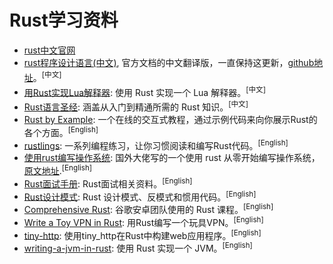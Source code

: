# Rust学习资料

- [rust中文官网](https://www.rust-lang.org/zh-CN/)
- [rust程序设计语言(中文)](https://kaisery.github.io/trpl-zh-cn/), 官方文档的中文翻译版，一直保持这更新，[github地址](https://github.com/KaiserY/trpl-zh-cn)。<sup>[中文]</sup>
- [用Rust实现Lua解释器](https://github.com/WuBingzheng/build-lua-in-rust): 使用 Rust 实现一个 Lua 解释器。<sup>[中文]</sup>
- [Rust语言圣经](https://github.com/sunface/rust-course): 涵盖从入门到精通所需的 Rust 知识。<sup>[中文]</sup>
- [Rust by Example](https://doc.rust-lang.org/rust-by-example/): 一个在线的交互式教程，通过示例代码来向你展示Rust的各个方面。<sup>[English]</sup>
- [rustlings](https://github.com/rust-lang/rustlings): 一系列编程练习，让你习惯阅读和编写Rust代码。<sup>[English]</sup>
- [使用rust编写操作系统](https://github.com/rustcc/writing-an-os-in-rust): 国外大佬写的一个使用 rust 从零开始编写操作系统，[原文地址](https://os.phil-opp.com/).<sup>[English]</sup>
- [Rust面试手册](https://github.com/imhq/rust-interview-handbook): Rust面试相关资料。<sup>[English]</sup>
- [Rust设计模式](https://github.com/rust-unofficial/patterns): Rust 设计模式、反模式和惯用代码。<sup>[English]</sup>
- [Comprehensive Rust](https://github.com/google/comprehensive-rust): 谷歌安卓团队使用的 Rust 课程。<sup>[English]</sup>
- [Write a Toy VPN in Rust](https://write.yiransheng.com/vpn): 用Rust编写一个玩具VPN。<sup>[English]</sup>
- [tiny-http](https://rust.code-maven.com/tiny-http): 使用tiny_http在Rust中构建web应用程序。<sup>[English]</sup>
- [writing-a-jvm-in-rust](https://andreabergia.com/series/writing-a-jvm-in-rust/): 使用 Rust 实现一个 JVM。<sup>[English]</sup>